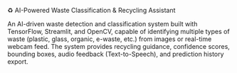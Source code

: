 ♻️ AI-Powered Waste Classification & Recycling Assistant

An AI-driven waste detection and classification system built with TensorFlow, Streamlit, and OpenCV, capable of identifying multiple types of waste (plastic, glass, organic, e-waste, etc.) from images or real-time webcam feed. The system provides recycling guidance, confidence scores, bounding boxes, audio feedback (Text-to-Speech), and prediction history export.